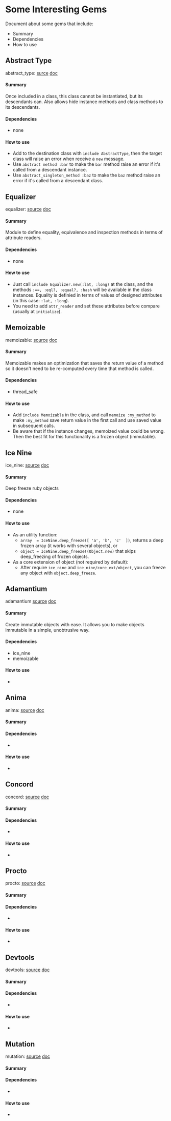 # Some Interesting Gems

Document about some gems that include:

* Summary
* Dependencies
* How to use

## Abstract Type

abstract_type:
[surce](https://github.com/dkubb/abstract_type)
[doc](http://www.rubydoc.info/gems/abstract_class/1.0.1)

#### Summary

Once included in a class, this class cannot be instantiated, but its descendants can. Also allows hide instance methods and class methods to its descendants.

#### Dependencies

* none

#### How to use

* Add to the destination class with `include AbstractType`, then the target class will raise an error when receive a `new` message.
* Use `abstract method :bar` to make the `bar` method raise an error if it's called from a descendant instance.
* Use `abstract_singleton_method :baz` to make the `baz` method raise an error if it's called from a descendant class.

## Equalizer

equalizer:
[source](https://github.com/dkubb/equalizer)
[doc](http://www.rubydoc.info/gems/equalizer/0.0.11)

#### Summary

Module to define equality, equivalence and inspection methods in terms of attribute readers.

#### Dependencies

* none

#### How to use

* Just call `include Equalizer.new(:lat, :long)` at the class, and the methods `:==, :eql?, :equal?, :hash` will be available in the class instances. Equality is definied in terms of values of designed attributes (in this case: `:lat, :long`).
* You need to add `attr_reader` and set these attributes before compare (usually at `initialize`).

## Memoizable

memoizable:
[source](https://github.com/dkubb/memoizable)
[doc](http://www.rubydoc.info/gems/memoizable/0.4.2)

#### Summary

Memoizable makes an optimization that saves the return value of a method so it doesn't need to be re-computed every time that method is called.

#### Dependencies

* thread_safe

#### How to use

* Add `include Memoizable` in the class, and call `memoize :my_method` to make `:my_method` save return value in the first call and use saved value in subsequent calls.
* Be aware that if the instance changes, memoized value could be wrong. Then the best fit for this functionality is a frozen object (immutable).

## Ice Nine

ice_nine:
[source](https://github.com/dkubb/ice_nine)
[doc](http://www.rubydoc.info/gems/ice_nine/0.11.2/IceNine/RecursionGuard/ObjectSet)

#### Summary

Deep freeze ruby objects


#### Dependencies

* none

#### How to use

* As an utility function:
  * `array  = IceNine.deep_freeze([ 'a', 'b', 'c'  ])`, returns a deep frozen array (it works with several objects), or
  * `object = IceNine.deep_freeze!(Object.new)` that skips deep_freezing of frozen objects.
* As a core extension of object (not required by default):
  * After require `ice_nine` and `ice_nine/core_ext/object`, you can freeze any object with `object.deep_freeze`.


## Adamantium

adamantium
[source](https://github.com/dkubb/adamantium)
[doc](http://www.rubydoc.info/gems/adamantium/0.2.0)

#### Summary

Create immutable objects with ease. It allows you to make objects immutable in a simple, unobtrusive way.

#### Dependencies

* ice_nine
* memoizable

#### How to use

*

## Anima

anima:
[source](https://github.com/mbj/anima)
[doc]()

#### Summary



#### Dependencies

*

#### How to use

*

## Concord

concord:
[source](https://github.com/mbj/concord)
[doc]()

#### Summary



#### Dependencies

*

#### How to use

*

## Procto

procto:
[source](https://github.com/snusnu/procto)
[doc]()

#### Summary



#### Dependencies

*

#### How to use

*

## Devtools

devtools:
[source]()
[doc]()

#### Summary



#### Dependencies

*

#### How to use

*

## Mutation

mutation:
[source]()
[doc]()

#### Summary



#### Dependencies

*

#### How to use

*

